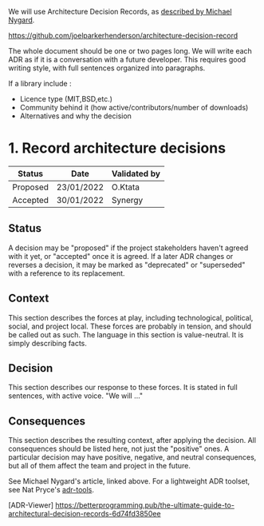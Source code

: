 We will use Architecture Decision Records, as [described by Michael Nygard](http://thinkrelevance.com/blog/2011/11/15/documenting-architecture-decisions).

https://github.com/joelparkerhenderson/architecture-decision-record

The whole document should be one or two pages long. We will write each ADR as if it is a conversation with a future developer. This requires good writing style, with full sentences organized into paragraphs.

If a library include :
* Licence type (MIT,BSD,etc.)
* Community behind it (how active/contributors/number of downloads)
* Alternatives and why the decision


# 1. Record architecture decisions

|Status|Date|Validated by|
|------|----|------------|
|Proposed|23/01/2022|O.Ktata|
|Accepted|30/01/2022|Synergy|

## Status

A decision may be "proposed" if the project stakeholders haven't agreed with it yet, or "accepted" once it is agreed. If a later ADR changes or reverses a decision, it may be marked as "deprecated" or "superseded" with a reference to its replacement.

## Context

This section describes the forces at play, including technological, political, social, and project local. These forces are probably in tension, and should be called out as such. The language in this section is value-neutral. It is simply describing facts.

## Decision

This section describes our response to these forces. It is stated in full sentences, with active voice. "We will …"

## Consequences

This section describes the resulting context, after applying the decision. All consequences should be listed here, not just the "positive" ones. A particular decision may have positive, negative, and neutral consequences, but all of them affect the team and project in the future.

See Michael Nygard's article, linked above. For a lightweight ADR toolset, see Nat Pryce's [adr-tools](https://github.com/npryce/adr-tools).

[ADR-Viewer] https://betterprogramming.pub/the-ultimate-guide-to-architectural-decision-records-6d74fd3850ee
